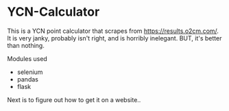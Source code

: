 # YCN-Calculator
This is a YCN point calculator that scrapes from https://results.o2cm.com/. It is very janky, probably isn't right, and is horribly inelegant. BUT, it's better than nothing.

Modules used
- selenium
- pandas
- flask

Next is to figure out how to get it on a website..
